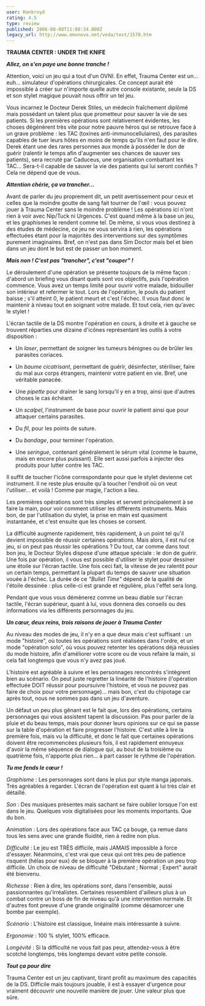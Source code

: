 ```yaml
---
user: Hankroyd
rating: 4.5
type: review
published: 2006-08-08T11:08:34.000Z
legacy_url: http://www.emunova.net/veda/test/1570.htm
---
```

**TRAUMA CENTER : UNDER THE KNIFE**  

  

  

_**Allez, on s'en paye une bonne tranche !**_  

  

Attention, voici un jeu qui a tout d'un OVNI. En effet, Trauma Center est un... euh... simulateur d'opérations chirurgicales. Ce concept aurait été impossible à créer sur n'importe quelle autre console existante, seule la DS et son stylet magique pouvait nous offrir un tel jeu.  

  

Vous incarnez le Docteur Derek Stiles, un médecin fraîchement diplômé mais possédant un talent plus que prometteur pour sauver la vie de ses patients. Si les premières opérations sont relativement évidentes, les choses dégénèrent très vite pour notre pauvre héros qui se retrouve face à un grave problème : les TAC (toxines anti-immunocellulaires), des parasites capables de tuer leurs hôtes en moins de temps qu'ils n'en faut pour le dire. Derek étant une des rares personnes aux monde à posséder le don de guérir (ralentir le temps afin d'augmenter ses chances de sauver ses patients), sera recruté par Caduceus, une organisation combattant les TAC... Sera-t-il capable de sauver la vie des patients qui lui seront confiés ? Cela ne dépend que de vous.  

  

  

_**Attention chérie, ça va trancher...**_  

  

Avant de parler du jeu proprement dit, un petit avertissement pour ceux et celles que la moindre goutte de sang fait tourner de l'œil : vous pouvez jouer à Trauma Center sans le moindre problème ! Les opérations ici n'ont rien à voir avec Nip/Tuck ni Urgences. C'est quand même à la base un jeu, et les graphismes le rendent comme tel. De même, si vous vous destinez à des études de médecine, ce jeu ne vous servira à rien, les opérations effectuées étant pour la majorités des interventions sur des symptômes purement imaginaires. Bref, on n'est pas dans Sim Doctor mais bel et bien dans un jeu dont le but est de passer un bon moment.  

  

  

_**Mais non ! C'est pas "trancher", c'est "couper" !**_  

  

Le déroulement d'une opération se présente toujours de la même façon : d'abord un briefing vous disant quels sont vos objectifs, puis l'opération commence. Vous avez un temps limité pour ouvrir votre malade, bidouiller son intérieur et refermer le tout. Lors de l'opération, le pouls du patient baisse ; s'il atteint 0, le patient meurt et c'est l'échec. Il vous faut donc le maintenir à niveau tout en soignant votre malade. Et tout cela, rien qu'avec le stylet !  

  

L'écran tactile de la DS montre l'opération en cours, à droite et à gauche se trouvent réparties une dizaine d'icônes représentant les outils à votre disposition :  

  

- Un _laser_, permettant de soigner les tumeurs bénignes ou de brûler les parasites coriaces.  

  

- Un _baume cicatrisant_, permettant de guérir, désinfecter, stériliser, faire du mal aux corps étrangers, maintenir votre patient en vie. Bref, une véritable panacée.  

  

- Une _pipette_ pour drainer le sang lorsqu'il y en a trop, ainsi que d'autres choses le cas échéant.  

  

- Un _scalpel_, l'instrument de base pour ouvrir le patient ainsi que pour attaquer certains parasites.  

  

- Du _fil_, pour les points de suture.  

  

- Du _bandage_, pour terminer l'opération.  

  

- Une _seringue_, contenant généralement le sérum vital (comme le baume, mais en encore plus puissant). Elle sert aussi parfois à injecter des produits pour lutter contre les TAC.  

  

  

Il suffit de toucher l'icône correspondante pour que le stylet devienne cet instrument. Il ne reste plus ensuite qu'à toucher l'endroit où on veut l'utiliser... et voilà ! Comme par magie, l'action a lieu.  

  

Les premières opérations sont très simples et servent principalement à se faire la main, pour voir comment utiliser les différents instruments. Mais bon, de par l'utilisation du stylet, la prise en main est quasiment instantanée, et c'est ensuite que les choses se corsent.  

  

La difficulté augmente rapidement, très rapidement, à un point tel qu'il devient impossible de réussir certaines opérations. Mais alors, il est nul ce jeu, si on peut pas réussir les opérations ? Du tout, car comme dans tout bon jeu, le Docteur Styles dispose d'une attaque spéciale : le don de guérir. Une fois par opération, il vous est possible d'utiliser le stylet pour dessiner une étoile sur l'écran tactile. Une fois ceci fait, la vitesse de jeu ralentit pour un certain temps, permettant la plupart du temps de sauver une situation vouée à l'échec. La durée de ce _"Bullet Time"_ dépend de la qualité de l'étoile dessinée : plus celle-ci est grande et régulière, plus l'effet sera long.  

  

Pendant que vous vous démènerez comme un beau diable sur l'écran tactile, l'écran supérieur, quant à lui, vous donnera des conseils ou des informations via les différents personnages du jeu.  

  

_**Un cœur, deux reins, trois raisons de jouer à Trauma Center**_  

  

Au niveau des modes de jeu, il n'y en a que deux mais c'est suffisant : un mode "histoire", où toutes les opérations sont réalisées dans l'ordre, et un mode "opération solo", où vous pouvez retenter les opérations déjà réussies du mode histoire, afin d'améliorer votre score ou de vous refaire la main, si cela fait longtemps que vous n'y avez pas joué.  

  

L'histoire est agréable à suivre et les personnages rencontrés s'intègrent bien au scénario. On peut juste regretter la linéarité de l'histoire (l'opération effectuée DOIT réussir pour poursuivre l'histoire, et vous ne pouvez pas faire de choix pour votre personnage)... mais bon, c'est du chipotage car après tout, nous ne sommes pas dans un jeu d'aventure.  

  

Un défaut un peu plus gênant est le fait que, lors des opérations, certains personnages qui vous assistent tapent la discussion. Pas pour parler de la pluie et du beau temps, mais pour donner leurs opinions sur ce qui se passe sur la table d'opération et faire progresser l'histoire. C'est utile à lire la première fois, mais vu la difficulté, et donc le fait que certaines opérations doivent être recommencées plusieurs fois, il est rapidement ennuyeux d'avoir la même séquence de dialogue qui, au bout de la troisième ou quatrième fois, n'apporte plus rien... à part casser le rythme de l'opération.  

  

  

_**Tu me fends le cœur !**_  

  

_Graphisme_ : Les personnages sont dans le plus pur style manga japonais. Très agréables à regarder. L'écran de l'opération est quant à lui très clair et détaillé.  

  

_Son_ : Des musiques présentes mais sachant se faire oublier lorsque l'on est dans le jeu. Quelques voix digitalisées pour les moments importants. Que du bon.  

  

_Animation_ : Lors des opérations face aux TAC ça bouge, ça remue dans tous les sens avec une grande fluidité, rien à redire non plus.  

  

_Difficulté_ : Le jeu est TRÈS difficile, mais JAMAIS impossible à force d'essayer. Néanmoins, c'est vrai que ceux qui ont très peu de patience risquent (hélas pour eux) de se bloquer à la première opération un peu trop difficile. Un choix de niveau de difficulté "Débutant ; Normal ; Expert" aurait été bienvenu.  

  

_Richesse_ : Rien à dire, les opérations sont, dans l'ensemble, aussi passionnantes qu'irréalistes. Certaines ressemblent d'ailleurs plus à un combat contre un boss de fin de niveau qu'à une intervention normale. Et d'autres font preuve d'une grande originalité (comme désamorcer une bombe par exemple).  

  

_Scénario_ : L'histoire est classique, linéaire mais intéressante à suivre.  

  

_Ergonomie_ : 100 % stylet, 100% efficace.  

  

_Longévité_ : Si la difficulté ne vous fait pas peur, attendez-vous à être scotché longtemps, très longtemps devant votre petite console.  

  

  

_**Tout ça pour dire**_  

  

Trauma Center est un jeu captivant, tirant profit au maximum des capacités de la DS. Difficile mais toujours jouable, il est à essayer d'urgence pour vraiment découvrir une nouvelle manière de jouer. Une valeur plus que sûre.